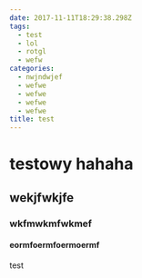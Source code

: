 ```yaml
---
date: 2017-11-11T18:29:38.298Z
tags:
  - test
  - lol
  - rotgl
  - wefw
categories:
  - nwjndwjef
  - wefwe
  - wefwe
  - wefwe
  - wefwe
title: test
---
```

# testowy hahaha
## wekjfwkjfe
### wkfmwkmfwkmef
#### eormfoermfoermoermf
test
